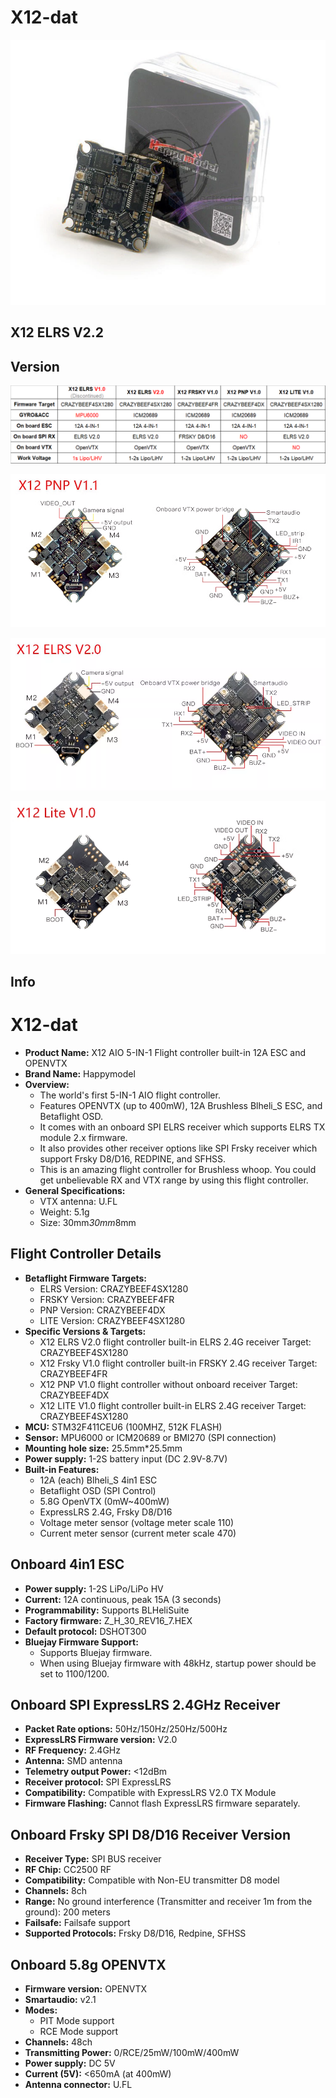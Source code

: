 
# X12-dat

![](2025-05-30-12-53-21.png)



## X12 ELRS V2.2 


## Version 

![](2025-05-30-12-50-36.png)


![](2025-05-30-12-50-44.png)

![](2025-05-30-12-50-54.png)

![](2025-05-30-12-52-03.png)

## Info 
# X12-dat

-   **Product Name:** X12 AIO 5-IN-1 Flight controller built-in 12A ESC and OPENVTX
-   **Brand Name:** Happymodel
-   **Overview:**
    -   The world's first 5-IN-1 AIO flight controller.
    -   Features OPENVTX (up to 400mW), 12A Brushless Blheli_S ESC, and Betaflight OSD.
    -   It comes with an onboard SPI ELRS receiver which supports ELRS TX module 2.x firmware.
    -   It also provides other receiver options like SPI Frsky receiver which support Frsky D8/D16, REDPINE, and SFHSS.
    -   This is an amazing flight controller for Brushless whoop. You could get unbelievable RX and VTX range by using this flight controller.
-   **General Specifications:**
    -   VTX antenna: U.FL
    -   Weight: 5.1g
    -   Size: 30mm*30mm*8mm

## Flight Controller Details

-   **Betaflight Firmware Targets:**
    -   ELRS Version: CRAZYBEEF4SX1280
    -   FRSKY Version: CRAZYBEEF4FR
    -   PNP Version: CRAZYBEEF4DX
    -   LITE Version: CRAZYBEEF4SX1280
-   **Specific Versions & Targets:**
    -   X12 ELRS V2.0 flight controller built-in ELRS 2.4G receiver Target: CRAZYBEEF4SX1280
    -   X12 Frsky V1.0 flight controller built-in FRSKY 2.4G receiver Target: CRAZYBEEF4FR
    -   X12 PNP V1.0 flight controller without onboard receiver Target: CRAZYBEEF4DX
    -   X12 LITE V1.0 flight controller built-in ELRS 2.4G receiver Target: CRAZYBEEF4SX1280
-   **MCU:** STM32F411CEU6 (100MHZ, 512K FLASH)
-   **Sensor:** MPU6000 or ICM20689 or BMI270 (SPI connection)
-   **Mounting hole size:** 25.5mm*25.5mm
-   **Power supply:** 1-2S battery input (DC 2.9V-8.7V)
-   **Built-in Features:**
    -   12A (each) Blheli_S 4in1 ESC
    -   Betaflight OSD (SPI Control)
    -   5.8G OpenVTX (0mW~400mW)
    -   ExpressLRS 2.4G, Frsky D8/D16
    -   Voltage meter sensor (voltage meter scale 110)
    -   Current meter sensor (current meter scale 470)

## Onboard 4in1 ESC

-   **Power supply:** 1-2S LiPo/LiPo HV
-   **Current:** 12A continuous, peak 15A (3 seconds)
-   **Programmability:** Supports BLHeliSuite
-   **Factory firmware:** Z_H_30_REV16_7.HEX
-   **Default protocol:** DSHOT300
-   **Bluejay Firmware Support:**
    -   Supports Bluejay firmware.
    -   When using Bluejay firmware with 48kHz, startup power should be set to 1100/1200.

## Onboard SPI ExpressLRS 2.4GHz Receiver

-   **Packet Rate options:** 50Hz/150Hz/250Hz/500Hz
-   **ExpressLRS Firmware version:** V2.0
-   **RF Frequency:** 2.4GHz
-   **Antenna:** SMD antenna
-   **Telemetry output Power:** <12dBm
-   **Receiver protocol:** SPI ExpressLRS
-   **Compatibility:** Compatible with ExpressLRS V2.0 TX Module
-   **Firmware Flashing:** Cannot flash ExpressLRS firmware separately.

## Onboard Frsky SPI D8/D16 Receiver Version

-   **Receiver Type:** SPI BUS receiver
-   **RF Chip:** CC2500 RF
-   **Compatibility:** Compatible with Non-EU transmitter D8 model
-   **Channels:** 8ch
-   **Range:** No ground interference (Transmitter and receiver 1m from the ground): 200 meters
-   **Failsafe:** Failsafe support
-   **Supported Protocols:** Frsky D8/D16, Redpine, SFHSS

## Onboard 5.8g OPENVTX

-   **Firmware version:** OPENVTX
-   **Smartaudio:** v2.1
-   **Modes:**
    -   PIT Mode support
    -   RCE Mode support
-   **Channels:** 48ch
-   **Transmitting Power:** 0/RCE/25mW/100mW/400mW
-   **Power supply:** DC 5V
-   **Current (5V):** <650mA (at 400mW)
-   **Antenna connector:** U.FL